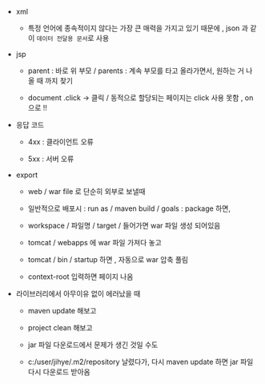 - xml 

    - 특정 언어에 종속적이지 않다는 가장 큰 매력을 가지고 있기 때문에 , json 과 같이 `데이터 전달용 문서`로 사용

- jsp 

    - parent : 바로 위 부모 / parents : 계속 부모를 타고 올라가면서, 원하는 거 나올 때 까지 찾기 

    - document .click -> 클릭 / 동적으로 할당되는 페이지는 click 사용 못함 , on 으로 !! 

- 응답 코드 

    - 4xx : 클라이언트 오류 

    - 5xx : 서버 오류 

- export 

    - web / war file 로 단순히 외부로 보낼때

    - 일반적으로 배포시 : run as / maven build / goals : package 하면, 

    - workspace / 파일명 / target / 들어가면 war 파일 생성 되어있음 

    - tomcat / webapps 에 war 파일 가져다 놓고 

    - tomcat / bin / startup 하면 , 자동으로 war 압축 풀림 

    - context-root 입력하면 페이지 나옴 

- 라이브러리에서 아무이유 없이 에러났을 때

    - maven update 해보고 

    - project clean 해보고

    - jar 파일 다운로드에서 문제가 생긴 것일 수도 

    - c:/user/jihye/.m2/repository 날렸다가, 다시 maven update 하면 jar 파일 다시 다운로드 받아옴 
